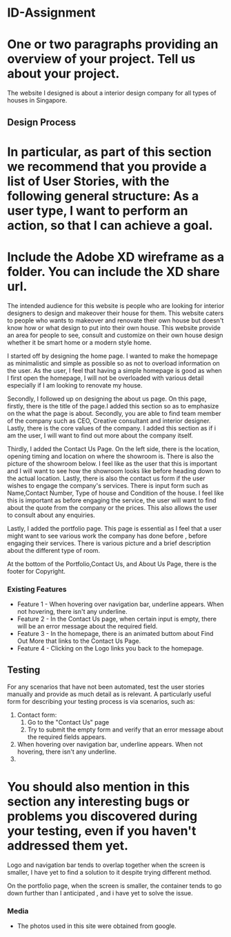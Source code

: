 # ID-Assignment

# One or two paragraphs providing an overview of your project. Tell us about your project.
The website I designed is about a interior design company for all types of houses in Singapore.
## Design Process

# In particular, as part of this section we recommend that you provide a list of User Stories, with the following general structure: As a user type, I want to perform an action, so that I can achieve a goal.
# Include the Adobe XD wireframe as a folder. You can include the XD share url. 
The intended audience for this website is people who are looking for interior designers to design and makeover their house for them. This website caters to people who wants to makeover and renovate their own house but doesn't know how or what design to put into their own house. This website provide an area for people to see, consult and customize on their own house design whether it be smart home or a modern style home. 

I started off by designing the home page. I wanted to make the homepage as minimalistic and simple as possible so as not to overload information on the user. As the user, I feel that having a simple homepage is good as when I first open the homepage, I will not be overloaded with various detail especially if I am looking to renovate my house.

Secondly, I followed up on designing the about us page. On this page, firstly, there is the title of the page.I added this section so as to emphasize on the what the page is about. Secondly, you are able to find team member of the company such as CEO, Creative consultant and interior designer.
Lastly, there is the core values of the company. I added this section as if i am the user, I will want to find out more about the company itself.

Thirdly, I added the Contact Us Page. On the left side, there is the location, opening timing and location on where the showroom is. There is also the picture of the showroom below. I feel like as the user that this is important and I will want to see how the showroom looks like before heading down to the actual location. Lastly, there is also the contact us form if the user wishes to engage the company's services. There is input form such as Name,Contact Number, Type of house and Condition of the house. I feel like this is important as before engaging the service, the user will want to find about the quote from the company or the prices. This also allows the user to consult about any enquiries.

Lastly, I added the portfolio page. This page is essential as I feel that a user might want to see various work the company has done before , before engaging their services. There is various picture and a brief description about the different type of room.

At the bottom of the Portfolio,Contact Us, and About Us Page, there is the footer for Copyright.

### Existing Features
- Feature 1 - When hovering over navigation bar, underline appears. When not hovering, there isn't any underline.
- Feature 2 - In the Contact Us page, when certain input is empty, there will be an error message about the required field.
- Feature 3 - In the homepage, there is an animated buttom about Find Out More that links to the Contact Us Page.
- Feature 4 - Clicking on the Logo links you back to the homepage.
## Testing

For any scenarios that have not been automated, test the user stories manually and provide as much detail as is relevant. A particularly useful form for describing your testing process is via scenarios, such as:

1. Contact form:
    1. Go to the "Contact Us" page
    2. Try to submit the empty form and verify that an error message about the required fields appears.
2. When hovering over navigation bar, underline appears. When not hovering, there isn't any underline.
3. 


# You should also mention in this section any interesting bugs or problems you discovered during your testing, even if you haven't addressed them yet.

Logo and navigation bar tends to overlap together when the screen is smaller, I have yet to find a solution to it despite trying different method.

On the portfolio page, when the screen is smaller, the container tends to go down further than I anticipated , and i have yet to solve the issue.

### Media
- The photos used in this site were obtained from google.